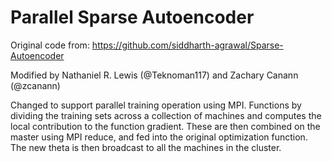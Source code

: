 Parallel Sparse Autoencoder
===========================

Original code from: https://github.com/siddharth-agrawal/Sparse-Autoencoder

Modified by Nathaniel R. Lewis (@Teknoman117) and Zachary Canann (@zcanann)

Changed to support parallel training operation using MPI.  Functions
by dividing the training sets across a collection of machines and
computes the local contribution to the function gradient.  These are
then combined on the master using MPI reduce, and fed into the
original optimization function.  The new theta is then broadcast
to all the machines in the cluster.
